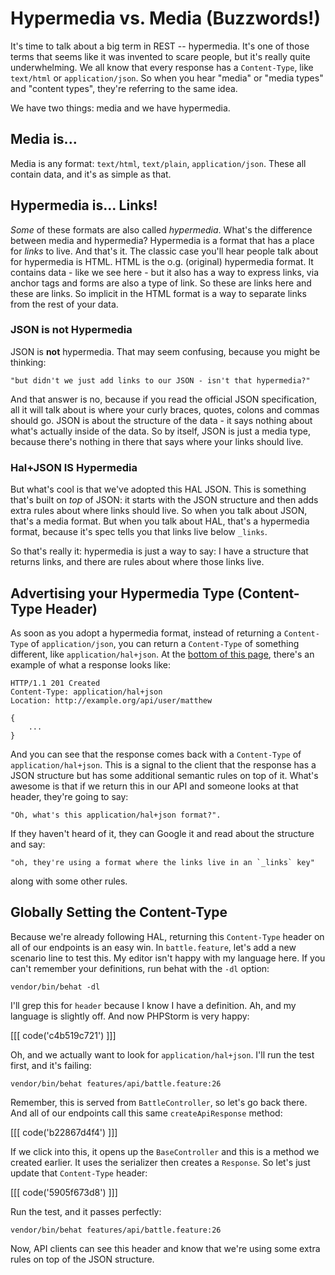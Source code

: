 # Hypermedia vs. Media (Buzzwords!)

It's time to talk about a big term in REST -- hypermedia. It's one of those
terms that seems like it was invented to scare people, but it's really quite
underwhelming. We all know that every response has a `Content-Type`, like
`text/html` or `application/json`. So when you hear "media" or "media types"
and "content types", they're referring to the same idea.

We have two things: media and we have hypermedia.

## Media is...

Media is any format: `text/html`, `text/plain`, `application/json`.
These all contain data, and it's as simple as that.

## Hypermedia is... Links!

*Some* of these formats are also called *hypermedia*. What's the difference
between media and hypermedia? Hypermedia is a format that has a place for
*links* to live. And that's it. The classic case you'll hear people talk about
for hypermedia is HTML. HTML is the o.g. (original) hypermedia format. It
contains data - like we see here - but it also has a way to express links,
via anchor tags and forms are also a type of link. So these are links here
and these are links. So implicit in the HTML format is a way to separate
links from the rest of your data.

### JSON is not Hypermedia

JSON is **not** hypermedia. That may seem confusing, because you might be
thinking:

    "but didn't we just add links to our JSON - isn't that hypermedia?"

And that answer is no, because if you read the official JSON specification,
all it will talk about is where your curly braces, quotes, colons and commas
should go. JSON is about the structure of the data - it says nothing about
what's actually inside of the data. So by itself, JSON is just a media type,
because there's nothing in there that says where your links should live.

### Hal+JSON IS Hypermedia

But what's cool is that we've adopted this HAL JSON. This is something that's
built on *top* of JSON: it starts with the JSON structure and then adds extra
rules about where links should live. So when you talk about JSON, that's
a media format. But when you talk about HAL, that's a hypermedia format, because
it's spec tells you that links live below `_links`. 

So that's really it: hypermedia is just a way to say: I have a structure
that returns links, and there are rules about where those links live.

## Advertising your Hypermedia Type (Content-Type Header)

As soon as you adopt a hypermedia format, instead of returning a `Content-Type`
of `application/json`, you can return a `Content-Type` of something different,
like `application/hal+json`. At the [bottom of this page](http://phlyrestfully.readthedocs.org/en/latest/halprimer.html#interacting-with-hal),
there's an example of what a response looks like:

```
HTTP/1.1 201 Created
Content-Type: application/hal+json
Location: http://example.org/api/user/matthew

{
    ...
}
```

And you can see that the response comes back with a `Content-Type` of
`application/hal+json`. This is a signal to the client that the response has
a JSON structure but has some additional semantic rules on top of it. What's
awesome is that if we return this in our API and someone looks at that header,
they're going to say:

    "Oh, what's this application/hal+json format?".

If they haven't heard of it, they can Google it and read about the structure
and say:

    "oh, they're using a format where the links live in an `_links` key"

along with some other rules. 

## Globally Setting the Content-Type

Because we're already following HAL, returning this `Content-Type` header
on all of our endpoints is an easy win. In `battle.feature`, let's add
a new scenario line to test this. My editor isn't happy with my language here.
If you can't remember your definitions, run behat with the `-dl` option:

```
vendor/bin/behat -dl
```

I'll grep this for `header` because I know I have a definition. Ah, and
my language is slightly off. And now PHPStorm is very happy:

[[[ code('c4b519c721') ]]]

Oh, and we actually want to look for `application/hal+json`. I'll run the
test first, and it's failing:

```
vendor/bin/behat features/api/battle.feature:26
```

Remember, this is served from `BattleController`, so let's go back there.
And all of our endpoints call this same `createApiResponse` method:

[[[ code('b22867d4f4') ]]]

If we click into this, it opens up the `BaseController` and this is a method
we created earlier. It uses the serializer then creates a `Response`. So
let's just update that `Content-Type` header:

[[[ code('5905f673d8') ]]]

Run the test, and it passes perfectly:

```
vendor/bin/behat features/api/battle.feature:26
```

Now, API clients can see this header and know that we're using some extra
rules on top of the JSON structure.

